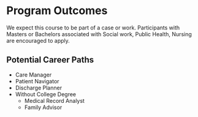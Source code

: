 # Program Outcomes

We expect this course to be part of a case or work. Participants with Masters or Bachelors associated with Social work, Public Health, Nursing are encouraged to apply.

## Potential Career Paths

* Care Manager
* Patient Navigator
* Discharge Planner
* Without College Degree
  * Medical Record Analyst
  * Family Advisor 


